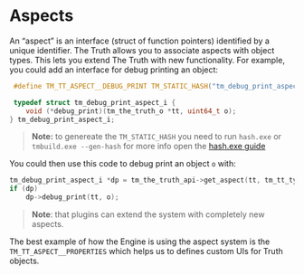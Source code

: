 # Aspects

An “aspect” is an interface (struct of function pointers) identified by a unique identifier. The Truth allows you to associate aspects with object types. This lets you extend The Truth with new functionality. For example, you could add an interface for debug printing an object:

```c
 #define TM_TT_ASPECT__DEBUG_PRINT TM_STATIC_HASH("tm_debug_print_aspect_i", 0x39821c78639e0773ULL)

 typedef struct tm_debug_print_aspect_i {
    void (*debug_print)(tm_the_truth_o *tt, uint64_t o);
} tm_debug_print_aspect_i;
```

> **Note:** to genereate the `TM_STATIC_HASH` you need to run `hash.exe` or `tmbuild.exe --gen-hash` for more info open the [hash.exe guide]({{the_machinery_book}}/helper_tools/hash.html)

You could then use this code to debug print an object `o` with:

```c
tm_debug_print_aspect_i *dp = tm_the_truth_api->get_aspect(tt, tm_tt_type(o), TM_DEBUG_PRINT_ASPECT);
if (dp)
    dp->debug_print(tt, o);
```

>  **Note**: that plugins can extend the system with completely new aspects.



The best example of how the Engine is using the aspect system is the `TM_TT_ASPECT__PROPERTIES` which helps us to defines custom UIs for Truth objects.